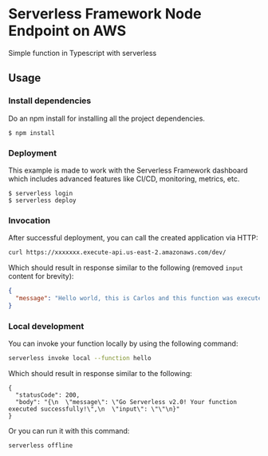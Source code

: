 # Serverless Framework Node Endpoint on AWS

Simple function in Typescript with serverless 

## Usage

### Install dependencies

Do an npm install for installing all the project dependencies.

```
$ npm install
```

### Deployment

This example is made to work with the Serverless Framework dashboard which includes advanced features like CI/CD, monitoring, metrics, etc.

```
$ serverless login
$ serverless deploy
```

### Invocation

After successful deployment, you can call the created application via HTTP:

```bash
curl https://xxxxxxx.execute-api.us-east-2.amazonaws.com/dev/
```

Which should result in response similar to the following (removed `input` content for brevity):

```json
{
  "message": "Hello world, this is Carlos and this function was executed successfully!"  
}
```

### Local development

You can invoke your function locally by using the following command:

```bash
serverless invoke local --function hello
```

Which should result in response similar to the following:

```
{
  "statusCode": 200,
  "body": "{\n  \"message\": \"Go Serverless v2.0! Your function executed successfully!\",\n  \"input\": \"\"\n}"
}
```

Or you can run it with this command:

```
serverless offline
```
